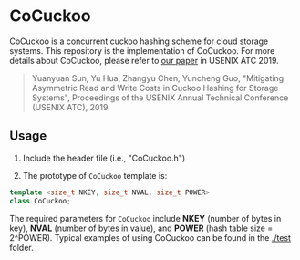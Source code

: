 CoCuckoo
========

CoCuckoo is a concurrent cuckoo hashing scheme for cloud storage systems. This repository is the implementation of CoCuckoo. For more details about CoCuckoo, please refer to [our paper](https://csyhua.github.io/csyhua/hua-USENIX-ATC2019.pdf) in USENIX ATC 2019.

> Yuanyuan Sun, Yu Hua, Zhangyu Chen, Yuncheng Guo, "Mitigating Asymmetric Read and Write Costs in Cuckoo Hashing for Storage Systems", Proceedings of the USENIX Annual Technical Conference (USENIX ATC), 2019.


Usage
-----
1. Include the header file (i.e., "CoCuckoo.h")

2. The prototype of `CoCuckoo` template is:

```c++
template <size_t NKEY, size_t NVAL, size_t POWER>
class CoCuckoo;
```

The required parameters for `CoCuckoo` include **NKEY** (number of bytes in key), **NVAL** (number of bytes in value), and **POWER** (hash table size = 2^POWER).
Typical examples of using CoCuckoo can be found in the [./test](test/) folder.
